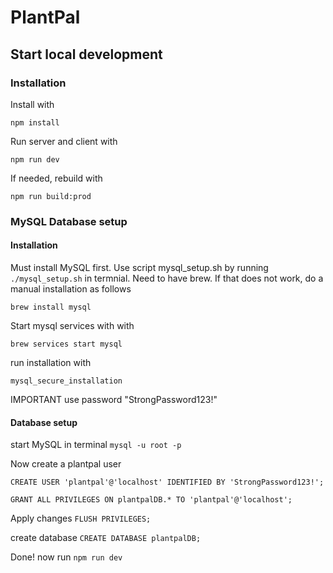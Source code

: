 # PlantPal

## Start local development

### Installation

Install with

`npm install`

Run server and client with

`npm run dev`

If needed, rebuild with

`npm run build:prod`

### MySQL Database setup

#### Installation

Must install MySQL first. Use script mysql_setup.sh by running `./mysql_setup.sh` in termnial. Need to have brew. If that does not work, do a manual installation as follows

`brew install mysql`

Start mysql services with with

`brew services start mysql`

run installation with

`mysql_secure_installation`

IMPORTANT use password "StrongPassword123!"

#### Database setup

start MySQL in terminal `mysql -u root -p`

Now create a plantpal user

`CREATE USER 'plantpal'@'localhost' IDENTIFIED BY 'StrongPassword123!';`

`GRANT ALL PRIVILEGES ON plantpalDB.* TO 'plantpal'@'localhost';`

Apply changes
`FLUSH PRIVILEGES;`

create database `CREATE DATABASE plantpalDB;`

Done! now run `npm run dev`
